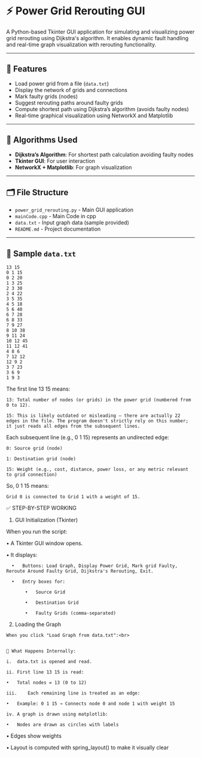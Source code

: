 # ⚡ Power Grid Rerouting GUI

A Python-based Tkinter GUI application for simulating and visualizing power grid rerouting using Dijkstra's algorithm. It enables dynamic fault handling and real-time graph visualization with rerouting functionality.

---

## 🚀 Features

- Load power grid from a file (`data.txt`)
- Display the network of grids and connections
- Mark faulty grids (nodes)
- Suggest rerouting paths around faulty grids
- Compute shortest path using Dijkstra’s algorithm (avoids faulty nodes)
- Real-time graphical visualization using NetworkX and Matplotlib

---

## 🧠 Algorithms Used

- **Dijkstra’s Algorithm**: For shortest path calculation avoiding faulty nodes
- **Tkinter GUI**: For user interaction
- **NetworkX + Matplotlib**: For graph visualization

---

## 🗂️ File Structure

- `power_grid_rerouting.py` - Main GUI application
- `mainCode.cpp` - Main Code in cpp
- `data.txt` - Input graph data (sample provided)
- `README.md` - Project documentation

---

## 📝 Sample `data.txt`
```
13 15
0 1 15
0 2 20
1 3 25
2 3 30
2 4 22
3 5 35
4 5 18
5 6 40
6 7 28
6 8 33
7 9 27
8 10 38
9 11 24
10 12 45
11 12 41
4 8 6
7 12 12
12 9 2
3 7 23
3 6 9
1 9 3
```


The first line 13 15 means:
```
13: Total number of nodes (or grids) in the power grid (numbered from 0 to 12).
```
```
15: This is likely outdated or misleading — there are actually 22 edges in the file. The program doesn't strictly rely on this number; it just reads all edges from the subsequent lines.
```

Each subsequent line (e.g., 0 1 15) represents an undirected edge:
```
0: Source grid (node)
```
```
1: Destination grid (node)
```
```
15: Weight (e.g., cost, distance, power loss, or any metric relevant to grid connection)
```
So, 0 1 15 means:
```
Grid 0 is connected to Grid 1 with a weight of 15.
```


✅ STEP-BY-STEP WORKING

1. GUI Initialization (Tkinter)

When you run the script:<br>

•	A Tkinter GUI window opens.

•	It displays:

      •   Buttons: Load Graph, Display Power Grid, Mark grid Faulty, Reroute Around Faulty Grid, Dijkstra's Rerouting, Exit.
      
	  •   Entry boxes for:
   
           •   Source Grid
	   
	       •   Destination Grid
	
	       •   Faulty Grids (comma-separated)

2. Loading the Graph
```
When you click "Load Graph from data.txt":<br>
```
```

🧠 What Happens Internally:
```
```
i.	data.txt is opened and read.
```
```
ii.	First line 13 15 is read:
```
```
•	Total nodes = 13 (0 to 12)
```
```
iii.	Each remaining line is treated as an edge:
```
```
•	Example: 0 1 15 → Connects node 0 and node 1 with weight 15
```
```
iv.	A graph is drawn using matplotlib:
```
```
•	Nodes are drawn as circles with labels
```

•	Edges show weights

•	Layout is computed with spring_layout() to make it visually clear



